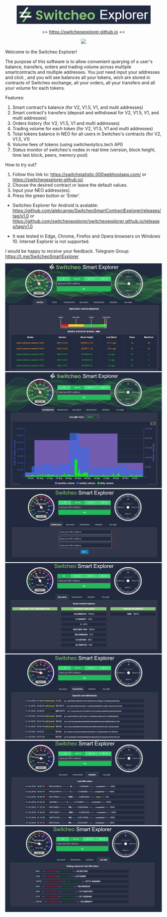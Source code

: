  
 <p align="center"><a target='_blank' href = "https://switcheoexplorer.github.io"><img src = "./img/title.jpg"></a></p>
 <p align="center">>> <a href="https://switcheoexplorer.github.io">https://switcheoexplorer.github.io</a> <<</p>
 <p align="center"><img src="https://img.shields.io/badge/status-online-green.svg"></p>

  Welcome to the Switcheo Explorer!

  The purpose of this software is to allow convenient querying of a user's balance, transfers, orders and trading volume across multiple smartcontracts and multiple addresses. You just need input your addresses and click , and you will see balances all your  tokens, wich are stored in contracts of Switcheo exchange, all your orders, all your transfers and all your volume for each tokens.


Features:

1. Smart contract's balance (for V2, V1.5, V1, and multi addresses)
2. Smart contract's transfers (deposit and withdrawal for V2, V1.5, V1, and  multi addresses)
3. Orders history (for V2, V1.5, V1 and  multi addresses)
4. Trading volume for each token (for V2, V1.5, V1 and  multi addresses)
5. Total tokens balance in NEO for all users in Switcheo's contracts (for V2, V1.5, V1)
6. Volume fees of tokens (using switcheolytics.tech API)
7. Status monitor of switcheo's nodes in real time (version, block height, time last block, peers, memory pool)

How to try out? 

1. Follow this link to: https://switchstatistic.000webhostapp.com/ or https://switcheoexplorer.github.io/
2. Choose the desired contract or leave the default values.
3. Input your NEO address(es).
4. Press the green button or 'Enter'.
* Switcheo Explorer for Android is avalable: https://github.com/alekcangp/SwitcheoSmartContractExplorer/releases/tag/v1.0 or https://github.com/switcheoexplorer/switcheoexplorer.github.io/releases/tag/v1.0

* It was tested in Edge, Chrome, Firefox and Opera browsers on Windows 10. Internet Explorer is not supported.

I would be happy to receive your feedback. Telegram Group: https://t.me/SwitcheoSmartExplorer

![ScreenShort](https://raw.githubusercontent.com/alekcangp/SwitcheoSmartContractExplorer/master/img/img07.jpg)
![ScreenShort](https://raw.githubusercontent.com/alekcangp/SwitcheoSmartContractExplorer/master/img/img06.jpg)
![ScreenShort](https://raw.githubusercontent.com/alekcangp/SwitcheoSmartContractExplorer/master/img/img00.jpg)
![ScreenShort](https://raw.githubusercontent.com/alekcangp/SwitcheoSmartContractExplorer/master/img/img01.jpg)
![ScreenShort](https://raw.githubusercontent.com/alekcangp/SwitcheoSmartContractExplorer/master/img/img02.jpg)
![ScreenShort](https://raw.githubusercontent.com/alekcangp/SwitcheoSmartContractExplorer/master/img/img03.jpg)
![ScreenShort](https://raw.githubusercontent.com/alekcangp/SwitcheoSmartContractExplorer/master/img/img04.jpg)

